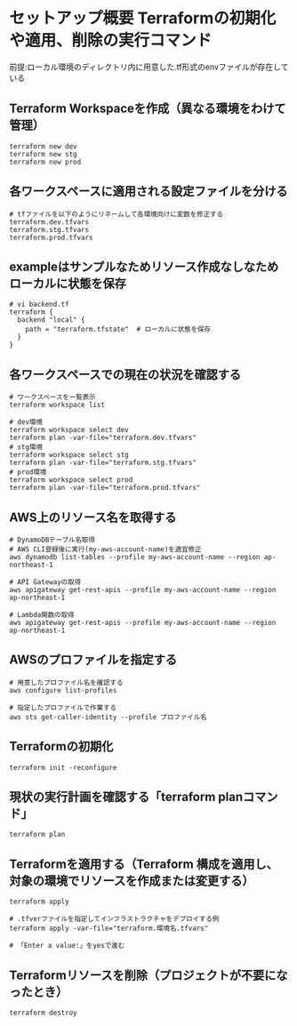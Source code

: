 # セットアップ概要 Terraformの初期化や適用、削除の実行コマンド
前提:ローカル環境のディレクトリ内に用意した.tf形式のenvファイルが存在している
## Terraform Workspaceを作成（異なる環境をわけて管理）
```
terraform new dev
terraform new stg
terraform new prod
```
## 各ワークスペースに適用される設定ファイルを分ける
```
# tfファイルを以下のようにリネームして各環境向けに変数を修正する
terraform.dev.tfvars
terraform.stg.tfvars
terraform.prod.tfvars
```
## exampleはサンプルなためリソース作成なしなためローカルに状態を保存
```
# vi backend.tf
terraform {
  backend "local" {
    path = "terraform.tfstate"  # ローカルに状態を保存
  }
}
```

## 各ワークスペースでの現在の状況を確認する
```
# ワークスペースを一覧表示
terraform workspace list

# dev環境
terraform workspace select dev
terraform plan -var-file="terraform.dev.tfvars"
# stg環境
terraform workspace select stg
terraform plan -var-file="terraform.stg.tfvars"
# prod環境
terraform workspace select prod
terraform plan -var-file="terraform.prod.tfvars"
```
## AWS上のリソース名を取得する
```
# DynamoDBテーブル名取得
# AWS CLI登録後に実行(my-aws-account-name)を適宜修正
aws dynamodb list-tables --profile my-aws-account-name --region ap-northeast-1

# API Gatewayの取得
aws apigateway get-rest-apis --profile my-aws-account-name --region ap-northeast-1

# Lambda関数の取得
aws apigateway get-rest-apis --profile my-aws-account-name --region ap-northeast-1
```
## AWSのプロファイルを指定する
```
# 用意したプロファイル名を確認する
aws configure list-profiles

# 指定したプロファイルで作業する
aws sts get-caller-identity --profile プロファイル名
```
## Terraformの初期化
```
terraform init -reconfigure
```

## 現状の実行計画を確認する「terraform planコマンド」
```
terraform plan
```
## Terraformを適用する（Terraform 構成を適用し、対象の環境でリソースを作成または変更する）
```
terraform apply

# .tfverファイルを指定してインフラストラクチャをデプロイする例
terraform apply -var-file="terraform.環境名.tfvars"

# 「Enter a value:」をyesで進む

```
##  Terraformリソースを削除（プロジェクトが不要になったとき）
```
terraform destroy
```
